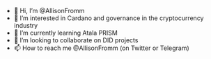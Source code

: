 - 👋 Hi, I’m @AllisonFromm
- 👀 I’m interested in Cardano and governance in the cryptocurrency industry
- 🌱 I’m currently learning Atala PRISM
- 💞️ I’m looking to collaborate on DID projects
- 📫 How to reach me @AllisonFromm (on Twitter or Telegram)


